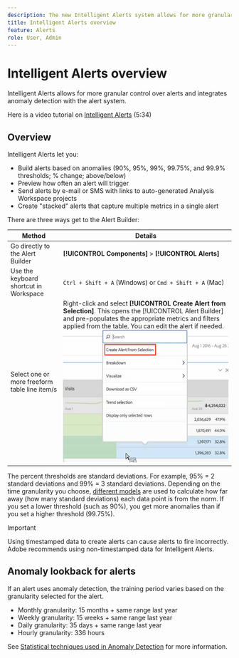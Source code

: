 ```yaml
---
description: The new Intelligent Alerts system allows for more granular control over alerts and integrates anomaly detection with the alert system.
title: Intelligent Alerts overview
feature: Alerts
role: User, Admin
---
```

# Intelligent Alerts overview

Intelligent Alerts allows for more granular control over alerts and integrates anomaly detection with the alert system.

Here is a video tutorial on [Intelligent Alerts](https://experienceleague.adobe.com/docs/analytics-learn/tutorials/data-science/intelligent-alerts.html) (5:34)

## Overview

 Intelligent Alerts let you:

* Build alerts based on anomalies (90%, 95%, 99%, 99.75%, and 99.9% thresholds; % change; above/below)
* Preview how often an alert will trigger
* Send alerts by e-mail or SMS with links to auto-generated Analysis Workspace projects
* Create "stacked" alerts that capture multiple metrics in a single alert

There are three ways get to the Alert Builder:

| Method | Details |
| --- | --- |
| Go directly to the Alert Builder |  **[!UICONTROL Components]** > **[!UICONTROL Alerts]** |
| Use the keyboard shortcut in Workspace | `Ctrl + Shift + A` (Windows) or `Cmd + Shift + A` (Mac) |
| Select one or more freeform table line item/s | Right-click and select **[!UICONTROL Create Alert from Selection]**. This opens the [!UICONTROL Alert Builder] and pre-populates the appropriate metrics and filters applied from the table. You can edit the alert if needed. ![Create alert from selection](assets/create-alert-from-selection.png) |

The percent thresholds are standard deviations. For example, 95% = 2 standard deviations and 99% = 3 standard deviations. Depending on the time granularity you choose, [different models](/help/analyze/analysis-workspace/c-anomaly-detection/statistics-anomaly-detection.md) are used to calculate how far away (how many standard deviations) each data point is from the norm. If you set a lower threshold (such as 90%), you get more anomalies than if you set a higher threshold (99.75%).

>[!IMPORTANT]
>
>Using timestamped data to create alerts can cause alerts to fire incorrectly. Adobe recommends using non-timestamped data for Intelligent Alerts.

## Anomaly lookback for alerts

If an alert uses anomaly detection, the training period varies based on the granularity selected for the alert.

* Monthly granularity: 15 months + same range last year
* Weekly granularity: 15 weeks + same range last year
* Daily granularity: 35 days + same range last year
* Hourly granularity: 336 hours

See [Statistical techniques used in Anomaly Detection](/help/analyze/analysis-workspace/c-anomaly-detection/statistics-anomaly-detection.md) for more information.
